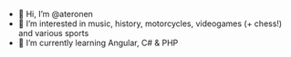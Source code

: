 - 👋 Hi, I’m @ateronen
- 👀 I’m interested in music, history, motorcycles, videogames (+ chess!) and various sports
- 🌱 I’m currently learning Angular, C# & PHP

<!---
ateronen/ateronen is a ✨ special ✨ repository because its `README.md` (this file) appears on your GitHub profile.
You can click the Preview link to take a look at your changes.
--->
